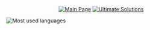 <div style="text-align: center;"><a href="https://github.com/hyperplasma/Hyplus"><img src="https://img.shields.io/badge/Main%20Page-blue" alt="Main Page"></a> <a href="https://github.com/hyperplasma/Ultimate-Solutions"><img src="https://img.shields.io/badge/Ultimate%20Solutions-8A2BE2" alt="Ultimate Solutions"></a></div>

![Most used languages](https://github-readme-stats.vercel.app/api/top-langs/?username=hyperplasma&layout=compact&hide_border=true&langs_count=10)

